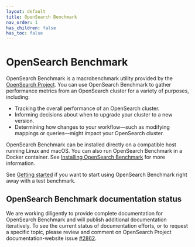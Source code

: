 ```yaml
---
layout: default
title: OpenSearch Benchmark
nav_order: 1
has_children: false
has_toc: false
---
```


# OpenSearch Benchmark

OpenSearch Benchmark is a macrobenchmark utility provided by the [OpenSearch Project](https://github.com/opensearch-project). You can use OpenSearch Benchmark to gather performance metrics from an OpenSearch cluster for a variety of purposes, including:

- Tracking the overall performance of an OpenSearch cluster.
- Informing decisions about when to upgrade your cluster to a new version.
- Determining how changes to your workflow&#8212;such as modifying mappings or queries&#8212;might impact your OpenSearch cluster.

OpenSearch Benchmark can be installed directly on a compatible host running Linux and macOS. You can also run OpenSearch Benchmark in a Docker container. See [Installing OpenSearch Benchmark]({{site.url}}{{site.baseurl}}/tuning-your-cluster/opensearch-benchmark/install-osb/) for more information.

See [Getting started]({{site.url}}{{site.baseurl}}/tuning-your-cluster/opensearch-benchmark/getting-started/) if you want to start using OpenSearch Benchmark right away with a test benchmark.

## OpenSearch Benchmark documentation status

We are working diligently to provide complete documentation for OpenSearch Benchmark and will publish additional documentation iteratively. To see the current status of documentation efforts, or to request a specific topic, please review and comment on OpenSearch Project documentation-website issue [#2862](https://github.com/opensearch-project/documentation-website/issues/2862).